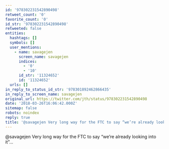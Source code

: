 ```yaml
---
id: '978302231542890498'
retweet_count: '0'
favorite_count: '0'
id_str: '978302231542890498'
retweeted: false
entities:
  hashtags: []
  symbols: []
  user_mentions:
    - name: savagejen
      screen_name: savagejen
      indices:
        - '0'
        - '10'
      id_str: '11324652'
      id: '11324652'
  urls: []
in_reply_to_status_id_str: '978301892462866435'
in_reply_to_screen_name: savagejen
original_url: https://twitter.com/jth/status/978302231542890498
date: '2018-03-26T16:06:42.000Z'
sitemap: false
robots: noindex
reply: true
title: '@savagejen Very long way for the FTC to say “we’re already looking into it”…'
---
```


@savagejen Very long way for the FTC to say “we’re already looking into it”…